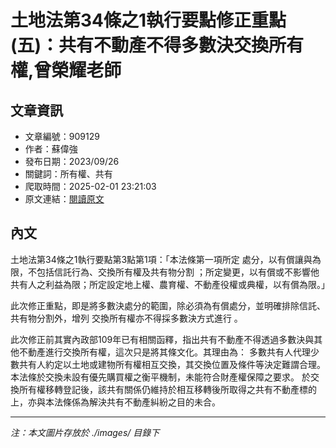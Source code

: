 # 土地法第34條之1執行要點修正重點(五)：共有不動產不得多數決交換所有權,曾榮耀老師

## 文章資訊
- 文章編號：909129
- 作者：蘇偉強
- 發布日期：2023/09/26
- 關鍵詞：所有權、共有
- 爬取時間：2025-02-01 23:21:03
- 原文連結：[閱讀原文](https://real-estate.get.com.tw/Columns/detail.aspx?no=909129)

## 內文


土地法第34條之1執行要點第3點第1項：「本法條第一項所定
處分，以有償讓與為限，不包括信託行為、交換所有權及共有物分割
；所定變更，以有償或不影響他共有人之利益為限；所定設定地上權、農育權、不動產役權或典權，以有償為限。」


此次修正重點，即是將多數決處分的範圍，除必須為有償處分，並明確排除信託、共有物分割外，增列
交換所有權亦不得採多數決方式進行
。


此次修正前其實內政部109年已有相關函釋，指出共有不動產不得透過多數決與其他不動產進行交換所有權，這次只是將其條文化。其理由為：
多數共有人代理少數共有人約定以土地或建物所有權相互交換，其交換位置及條件等決定難謂合理。
本法條於交換未設有優先購買權之衡平機制，未能符合財產權保障之要求。
於交換所有權移轉登記後，該共有關係仍維持於相互移轉後所取得之共有不動產標的上，亦與本法條係為解決共有不動產糾紛之目的未合。

---
*注：本文圖片存放於 ./images/ 目錄下*
